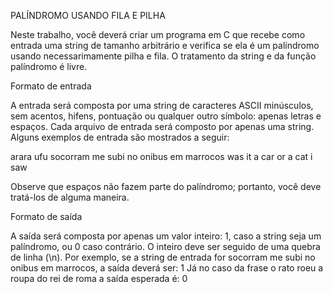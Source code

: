 PALÍNDROMO USANDO FILA E PILHA

Neste trabalho, você deverá criar um programa em C que recebe como entrada uma string de tamanho arbitrário e verifica se ela é um palíndromo usando necessarimamente pilha e fila. O tratamento da string e da função palíndromo é livre. 


Formato de entrada

A entrada será composta por uma string de caracteres ASCII minúsculos, sem acentos, hifens, pontuação ou qualquer outro símbolo: apenas letras e espaços. Cada arquivo de entrada será composto por apenas uma string. Alguns exemplos de entrada são mostrados a seguir:

arara
ufu
socorram me subi no onibus em marrocos
was it a car or a cat i saw

Observe que espaços não fazem parte do palíndromo; portanto, você deve tratá-los de alguma maneira.


Formato de saída

A saída será composta por apenas um valor inteiro: 1, caso a string seja um palíndromo, ou 0 caso contrário. O inteiro deve ser seguido de uma quebra de linha (\n).
Por exemplo, se a string de entrada for socorram me subi no onibus em marrocos,
a saída deverá ser:
1
Já no caso da frase o rato roeu a roupa do rei de roma a saída esperada é:
0
